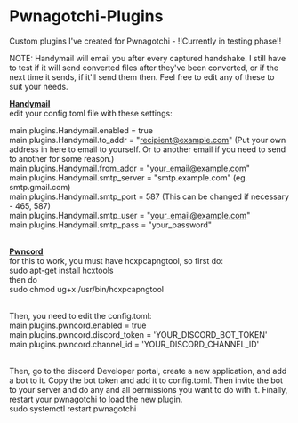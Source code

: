 # Pwnagotchi-Plugins
Custom plugins I've created for Pwnagotchi - !!Currently in testing phase!!

NOTE: Handymail will email you after every captured handshake.  I still have to test if it will send converted files after they've been converted, or if the next time it sends, if it'll send them then.  Feel free to edit any of these to suit your needs.

<B><U>Handymail</B></U><br>
edit your config.toml file with these settings:<br>

main.plugins.Handymail.enabled = true<br>
main.plugins.Handymail.to_addr = "recipient@example.com" (Put your own address in here to email to yourself.  Or to another email if you need to send to another for some reason.)<br>
main.plugins.Handymail.from_addr = "your_email@example.com"<br>
main.plugins.Handymail.smtp_server = "smtp.example.com" (eg. smtp.gmail.com)<br>
main.plugins.Handymail.smtp_port = 587 (This can be changed if necessary - 465, 587)<br>
main.plugins.Handymail.smtp_user = "your_email@example.com"<br>
main.plugins.Handymail.smtp_pass = "your_password"<br><br>

<B><U>Pwncord</B></U><br>
for this to work, you must have hcxpcapngtool, so first do:<br>
sudo apt-get install hcxtools<br>
then do<br>
sudo chmod ug+x /usr/bin/hcxpcapngtool<br><br>

Then, you need to edit the config.toml:<br>
main.plugins.pwncord.enabled = true<br>
main.plugins.pwncord.discord_token = 'YOUR_DISCORD_BOT_TOKEN'<br>
main.plugins.pwncord.channel_id = 'YOUR_DISCORD_CHANNEL_ID'<br><br>

Then, go to the discord Developer portal, create a new application, and add a bot to it.  Copy the bot token and add it to config.toml. Then invite the bot to your server and do any and all permissions you want to do with it.  Finally, restart your pwnagotchi to load the new plugin.<br>
sudo systemctl restart pwnagotchi<br><br>




